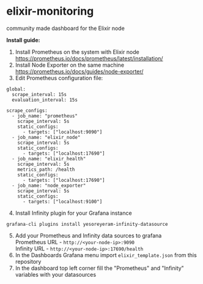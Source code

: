 # elixir-monitoring
community made dashboard for the Elixir node

<B>Install guide:</B>

1. Install Prometheus on the system with Elixir node https://prometheus.io/docs/prometheus/latest/installation/
2. Install Node Exporter on the same machine https://prometheus.io/docs/guides/node-exporter/
3. Edit Prometheus configuration file:

```
global:
  scrape_interval: 15s
  evaluation_interval: 15s

scrape_configs:
  - job_name: "prometheus"
    scrape_interval: 5s
    static_configs:
      - targets: ["localhost:9090"]
  - job_name: "elixir_node"
    scrape_interval: 5s
    static_configs:
      - targets: ["localhost:17690"]
  - job_name: "elixir_health"
    scrape_interval: 5s
    metrics_path: /health
    static_configs:
      - targets: ["localhost:17690"]
  - job_name: "node_exporter"
    scrape_interval: 5s
    static_configs:
      - targets: ["localhost:9100"]
```

4. Install Infinity plugin for your Grafana instance
   
  ```grafana-cli plugins install yesoreyeram-infinity-datasource```

5. Add your Prometheus and Infinity data sources to grafana </BR>
    Prometheus URL - `http://<your-node-ip>:9090` </BR>
    Infinity URL - `http://<your-node-ip>:17690/health`
6. In the Dashboards Grafana menu import `elixir_template.json` from this repository
7. In the dashboard top left corner fill the "Prometheus" and "Infinity" variables with your datasources
